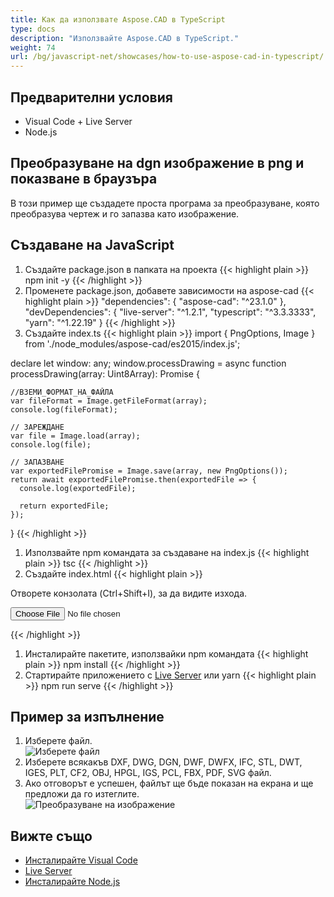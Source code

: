 ```yaml
---
title: Как да използвате Aspose.CAD в TypeScript
type: docs
description: "Използвайте Aspose.CAD в TypeScript."
weight: 74
url: /bg/javascript-net/showcases/how-to-use-aspose-cad-in-typescript/
---
```



## Предварителни условия
- Visual Code + Live Server
- Node.js

## Преобразуване на dgn изображение в png и показване в браузъра

В този пример ще създадете проста програма за преобразуване, която преобразува чертеж и го запазва като изображение.

## Създаване на JavaScript

1. Създайте package.json в папката на проекта
{{< highlight plain >}}
npm init -y
{{< /highlight >}}
1. Променете package.json, добавете зависимости на aspose-cad
{{< highlight plain >}}
"dependencies": {
    "aspose-cad": "^23.1.0"
  },
 "devDependencies": {
    "live-server": "^1.2.1",
    "typescript": "^3.3.3333",
    "yarn": "^1.22.19"
  }
{{< /highlight >}}
1. Създайте index.ts
{{< highlight plain >}}
import { PngOptions, Image } from './node_modules/aspose-cad/es2015/index.js';

declare let window: any;
window.processDrawing = async function processDrawing(array: Uint8Array): Promise<any> {

    //ВЗЕМИ_ФОРМАТ_НА_ФАЙЛА
    var fileFormat = Image.getFileFormat(array);
    console.log(fileFormat);
    
    // ЗАРЕЖДАНЕ
    var file = Image.load(array);
    console.log(file);
    
    // ЗАПАЗВАНЕ
    var exportedFilePromise = Image.save(array, new PngOptions());
    return await exportedFilePromise.then(exportedFile => {
      console.log(exportedFile);
      
      return exportedFile;
    });
}
{{< /highlight >}}
1. Използвайте npm командата за създаване на index.js
{{< highlight plain >}}
tsc
{{< /highlight >}}
1. Създайте index.html
{{< highlight plain >}}
<!DOCTYPE html>
Отворете конзолата (Ctrl+Shift+I), за да видите изхода.

<script src="./node_modules/aspose-cad/dotnet.js"></script>
<script type="module" src="./node_modules/aspose-cad/es2015/index-js.js"></script>

<body>
	<input id="file" type="file">
	<img id="image" />
</body>

<script>
window.onload = async function () {
	document.querySelector('input').addEventListener('change', function() {
      var reader = new FileReader();
      reader.onload = function() {
      
          var arrayBuffer = this.result;
          var array = new Uint8Array(arrayBuffer);
          
		  //ВЗЕМИ_ФОРМАТ_НА_ФАЙЛА
		  fileFormat = Aspose.CAD.Image.getFileFormat(array);
          console.log(fileFormat);
		  
		  // ЗАРЕЖДАНЕ
		  file = Aspose.CAD.Image.load(array);
          console.log(file);
		  
		  // ЗАПАЗВАНЕ
		  exportedFilePromise = Aspose.CAD.Image.save(array, new Aspose.CAD.PngOptions());
		  exportedFilePromise.then(exportedFile => {
			console.log(exportedFile);
			
			var urlCreator = window.URL || window.webkitURL;
			var blob = new Blob([exportedFile], { type: 'application/octet-stream' });
            var imageUrl = urlCreator.createObjectURL(blob);
            document.querySelector("#image").src = imageUrl;
		  });
      }
	  
      reader.readAsArrayBuffer(this.files[0]);
    }, 
	false);
};
</script>
{{< /highlight >}}

1. Инсталирайте пакетите, използвайки npm командата
{{< highlight plain >}}
npm install
{{< /highlight >}}
1. Стартирайте приложението с [Live Server](https://marketplace.visualstudio.com/items?itemName=ritwickdey.LiveServer/) или yarn
{{< highlight plain >}}
npm run serve
{{< /highlight >}}

## Пример за изпълнение

1. Изберете файл.<br>
![Изберете файл](/cad/_assets/javascript-net/typescript/choose-file.png)<br>
1. Изберете всякакъв DXF, DWG, DGN, DWF, DWFX, IFC, STL, DWT, IGES, PLT, CF2, OBJ, HPGL, IGS, PCL, FBX, PDF, SVG файл.
1. Ако отговорът е успешен, файлът ще бъде показан на екрана и ще предложи да го изтеглите.<br>
![Преобразуване на изображение](/cad/_assets/javascript-net/typescript/convert-image.png)<br>
## Вижте също

- [Инсталирайте Visual Code](https://code.visualstudio.com/)
- [Live Server](https://marketplace.visualstudio.com/items?itemName=ritwickdey.LiveServer/)
- [Инсталирайте Node.js](https://nodejs.org/en/)
